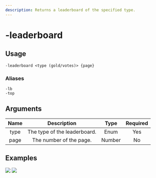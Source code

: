 ```yaml
---
description: Returns a leaderboard of the specified type.
---
```


# -leaderboard

## Usage

```
-leaderboard <type (gold/votes)> {page}
```

### Aliases

```
-lb
-top
```

## Arguments

| Name | Description                  | Type   | Required |
| :--: | :--------------------------: | :----: | :------: |
| type | The type of the leaderboard. | Enum   | Yes      |
| page | The number of the page.      | Number | No       |

## Examples

![](https://user-images.githubusercontent.com/111157596/294728625-84ecb5bf-889e-4846-b6f2-64592b1d4513.png)
![](https://user-images.githubusercontent.com/111157596/294728631-b29b2404-be9f-4edf-b7e7-6deb22073203.png)
